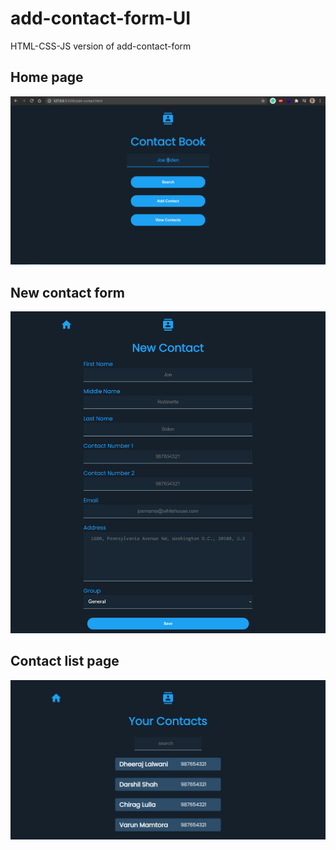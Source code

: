 # add-contact-form-UI
HTML-CSS-JS version of add-contact-form
## Home page
![](home.png)

## New contact form
![](newContact.png)

## Contact list page
![](contactList.png)
